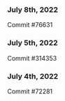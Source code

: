 ### July 8th, 2022

Commit #76631

### July 5th, 2022

Commit #314353


### July 4th, 2022

Commit #72281
